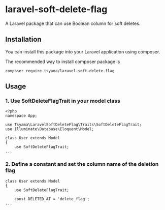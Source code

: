 # laravel-soft-delete-flag
A Laravel package that can use Boolean column ​​for soft deletes.

## Installation
You can install this package into your Laravel application using composer.

The recommended way to install composer package is

```
composer require tsyama/laravel-soft-delete-flag
```

## Usage

### 1. Use SoftDeleteFlagTrait in your model class

```
<?php
namespace App;

use Tsyama\LaravelSoftDeleteFlag\Traits\SoftDeleteFlagTrait;
use Illuminate\Database\Eloquent\Model;

class User extends Model
{
    use SoftDeleteFlagTrait;
...
```

### 2. Define a constant and set the column name of the deletion flag

```
class User extends Model
{
    use SoftDeleteFlagTrait;
    
    const DELETED_AT = 'delete_flag';
...
```